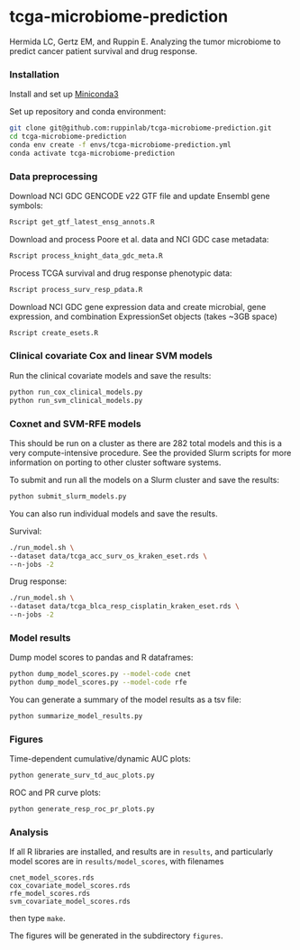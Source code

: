 # tcga-microbiome-prediction

Hermida LC, Gertz EM, and Ruppin E. Analyzing the tumor microbiome to predict
cancer patient survival and drug response.

### Installation

Install and set up [Miniconda3](https://docs.conda.io/en/latest/miniconda.html)

Set up repository and conda environment:

```bash
git clone git@github.com:ruppinlab/tcga-microbiome-prediction.git
cd tcga-microbiome-prediction
conda env create -f envs/tcga-microbiome-prediction.yml
conda activate tcga-microbiome-prediction
```

### Data preprocessing

Download NCI GDC GENCODE v22 GTF file and update Ensembl gene symbols:

```bash
Rscript get_gtf_latest_ensg_annots.R
```

Download and process Poore et al. data and NCI GDC case metadata:

```bash
Rscript process_knight_data_gdc_meta.R
```

Process TCGA survival and drug response phenotypic data:

```bash
Rscript process_surv_resp_pdata.R
```

Download NCI GDC gene expression data and create microbial, gene expression,
and combination ExpressionSet objects (takes ~3GB space)

```bash
Rscript create_esets.R
```

### Clinical covariate Cox and linear SVM models

Run the clinical covariate models and save the results:

```bash
python run_cox_clinical_models.py
python run_svm_clinical_models.py
```

### Coxnet and SVM-RFE models

This should be run on a cluster as there are 282 total models and this is a
very compute-intensive procedure. See the provided Slurm scripts for more
information on porting to other cluster software systems.

To submit and run all the models on a Slurm cluster and save the results:

```bash
python submit_slurm_models.py
```

You can also run individual models and save the results.

Survival:

```bash
./run_model.sh \
--dataset data/tcga_acc_surv_os_kraken_eset.rds \
--n-jobs -2
```

Drug response:

```bash
./run_model.sh \
--dataset data/tcga_blca_resp_cisplatin_kraken_eset.rds \
--n-jobs -2
```

### Model results

Dump model scores to pandas and R dataframes:

```bash
python dump_model_scores.py --model-code cnet
python dump_model_scores.py --model-code rfe
```

You can generate a summary of the model results as a tsv file:

```bash
python summarize_model_results.py
```

### Figures

Time-dependent cumulative/dynamic AUC plots:

```bash
python generate_surv_td_auc_plots.py
```

ROC and PR curve plots:

```bash
python generate_resp_roc_pr_plots.py
```

### Analysis

If all R libraries are installed, and results are in `results`, and
particularly model scores are in `results/model_scores`, with filenames

    cnet_model_scores.rds
    cox_covariate_model_scores.rds
    rfe_model_scores.rds
    svm_covariate_model_scores.rds

then type `make`.

The figures will be generated in the subdirectory `figures`.
